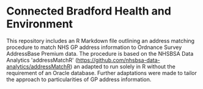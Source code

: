 # Connected Bradford Health and Environment

This repository includes an R Markdown file outlining an address matching procedure to match NHS GP address information to Ordnance Survey AddressBase Premium data. The procedure is based on the NHSBSA Data Analytics 'addressMatchR' (https://github.com/nhsbsa-data-analytics/addressMatchR) an adapted to run solely in R without the requirement of an Oracle database. Further adaptations were made to tailor the approach to particularities of GP address information.
